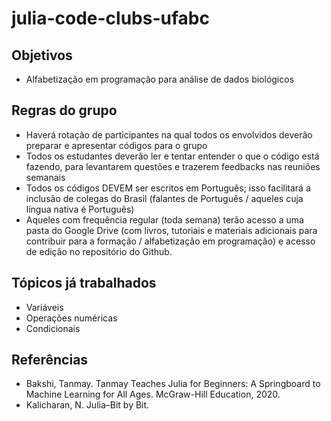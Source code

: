 # julia-code-clubs-ufabc

## Objetivos

 * Alfabetização em programação para análise de dados biológicos

## Regras do grupo

 * Haverá rotação de participantes na qual todos os envolvidos deverão preparar e apresentar códigos para o grupo
 * Todos os estudantes deverão ler e tentar entender o que o código está fazendo, para levantarem questões e trazerem feedbacks nas reuniões semanais
 * Todos os códigos DEVEM ser escritos em Português; isso facilitará a inclusão de colegas do Brasil (falantes de Português / aqueles cuja língua nativa é Português)
 * Aqueles com frequência regular (toda semana) terão acesso a uma pasta do Google Drive (com livros, tutoriais e materiais adicionais para contribuir para a formação / alfabetização em programação) e acesso de edição no repositório do Github.

## Tópicos já trabalhados

 * Variáveis
 * Operações numéricas
 * Condicionais


## Referências

 * Bakshi, Tanmay. Tanmay Teaches Julia for Beginners: A Springboard to Machine Learning for All Ages. McGraw-Hill Education, 2020.
 * Kalicharan, N. Julia–Bit by Bit.
